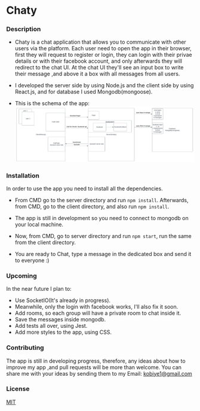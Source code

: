 # Chaty

### Description

- Chaty is a chat application that allows you to communicate with other users via the platform.
  Each user need to open the app in their browser, first they will request to register or login,
  they can login with their privae details or with their facebook account, and only afterwards they will redirect to the chat UI. At the chat UI they'll see an input box to write their message ,and above it 
  a box with all messages from all users.
  
- I developed the server side by using Node.js and the client side by using React.js, and for database 
  I used Mongodb(mongoose).

- This is the schema of the app:
  ![](Chaty-schema.png)

### Installation

In order to use the app you need to install all the dependencies.

- From CMD go to the server directory and run `npm install`. Afterwards, from CMD, go to the client directory,
  and also run `npm install`.

- The app is still in development so you need to connect to mongodb on your local machine.

- Now, from CMD, go to server directory and run `npm start`, run the same from the client directory.

- You are ready to Chat, type a message in the dedicated box and send it to everyone :)

### Upcoming

In the near future I plan to:

- Use SocketIO(It's already in progress).
- Meanwhile, only the login with facebook works, I'll also fix it soon.
- Add rooms, so each group will have a private room to chat inside it.
- Save the messages inside mongodb.
- Add tests all over, using Jest.
- Add more styles to the app, using CSS.

### Contributing

The app is still in developing progress, therefore, any ideas about how to improve my app ,and pull requests will be more than welcome.
You can share me with your ideas by sending them to my Email: kobiye1@gmail.com 

### License

[MIT](https://choosealicense.com/licenses/mit/)